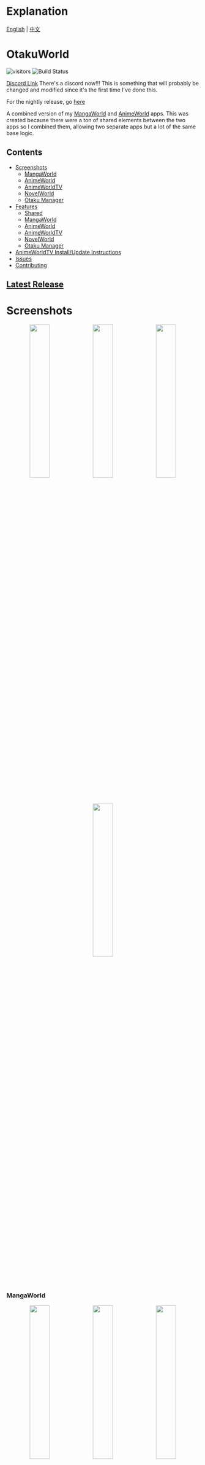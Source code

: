 # Explanation
[English](README.md) |
[中文](README-zh.md)
# OtakuWorld
 ![visitors](https://page-views.glitch.me/badge?page_id=jakepurple13.OtakuWorld)
 ![Build Status](https://github.com/jakepurple13/OtakuWorld/actions/workflows/build_check.yaml/badge.svg)
 
 [Discord Link](https://discord.gg/MhhHMWqryg) There's a discord now!!! This is something that will probably be changed and modified since it's the first time I've done this.

For the nightly release, go [here](https://github.com/jakepurple13/OtakuWorld/releases/tag/nightly)

A combined version of my [MangaWorld](https://github.com/jakepurple13/MangaWorld) and [AnimeWorld](https://github.com/jakepurple13/AnimeWorld) apps. This was created because there were a ton of shared elements between the two apps so I combined them, allowing two separate apps but a lot of the same base logic.

## Contents
   * [Screenshots](#screenshots)
      * [MangaWorld](#mangaworld)
      * [AnimeWorld](#animeworld)
      * [AnimeWorldTV](#animeworldtv)
      * [NovelWorld](#novelworld)
      * [Otaku Manager](#otaku-manager)
   * [Features](#features)
      * [Shared](#shared)
      * [MangaWorld](#mangaworld-1)
      * [AnimeWorld](#animeworld-1)
      * [AnimeWorldTV](#animeworldtv-1)
      * [NovelWorld](#novelworld-1)
      * [Otaku Manager](#otaku-manager-1)
   * [AnimeWorldTV Install/Update Instructions](#instructions-to-installupdate-animeworldtv)
   * [Issues](#issues)
   * [Contributing](#pull-requests)

## [Latest Release](https://github.com/jakepurple13/OtakuWorld/releases/latest)

# Screenshots
<p align="center">
  <img src="/mangaworld/src/main/ic_launcher-playstore.png" width="32%"/>
  <img src="/animeworld/src/main/ic_launcher-playstore.png" width="32%"/>
  <img src="/novelworld/src/main/ic_launcher-playstore.png" width="32%"/>
  <img src="/otakumanager/src/main/ic_launcher-playstore.png" width="32%"/>
</p>

### MangaWorld
<p align="center">
  <img src="/ss/mw_recent.png" width="32%"/>
  <img src="/ss/mw_all.png" width="32%"/>
  <img src="/ss/mw_details.png" width="32%"/>
  <img src="/ss/mw_notifications.png" width="32%"/>
  <img src="/ss/mw_top_settings.png" width="32%"/>
  <img src="/ss/mw_more_settings.png" width="32%"/>
</p>

### AnimeWorld
<p align="center">
  <img src="/ss/aw_recent.png" width="32%"/>
  <img src="/ss/aw_all.png" width="32%"/>
  <img src="/ss/aw_details.png" width="32%"/>
  <img src="/ss/aw_history.png" width="32%"/>
  <img src="/ss/aw_top_settings.png" width="32%"/>
  <img src="/ss/aw_more_settings.png" width="32%"/>
</p>

### AnimeWorldTV
<p align="center">
  <img src="/ss/tv_ss_homescreen.png" width="32%"/>
  <img src="/ss/tv_ss_details.png" width="32%"/>
  <img src="/ss/tv_ss_episodes.png" width="32%"/>
  <img src="/ss/tv_ss_settings.png" width="32%"/>
  <img src="/ss/tv_ss_search.png" width="32%"/>
  <img src="/ss/tv_ss_favorites.png" width="32%"/>
</p>

### NovelWorld
<p align="center">
  <img src="/ss/nw_recent.png" width="32%"/>
  <img src="/ss/nw_all.png" width="32%"/>
  <img src="/ss/nw_details.png" width="32%"/>
  <img src="/ss/nw_global_search.png" width="32%"/>
  <img src="/ss/nw_favorites.png" width="32%"/>
  <img src="/ss/nw_settings.png" width="32%"/>
</p>

### Otaku Manager
<p align="center">
  <img src="/ss/otakumanager_ss_1.png" width="32%"/>
  <img src="/ss/otakumanager_ss_2.png" width="32%"/>
  <img src="/ss/otakumanager_ss_3.png" width="32%"/>
</p>

# Features

### Shared Features
- Log in to save your favorites and watched episodes from device to device
- Favorite to be alerted of any updates
- Share Anime/Manga and open in app!

### AnimeWorld
- Stream and download Anime from various different video sites
- Watch in a built-in video player
- Cast Videos to Chromecast Enabled Devices!

### AnimeWorldTV
- Stream Anime/TV/Movies from various different video sites
- Watch in a built-in video player
- Sync favorites with AnimeWorld
- Includes an opening skipper (just skips ahead 90 seconds)
- Available only on Android TV devices

### MangaWorld
- Read Manga from various different manga sites

### NovelWorld
- Read Novels from various different novel sites

### Otaku Manager
- View all favorites across all OtakuWorld applications. Requires you to login.
- Made using pure Jetpack Compose. No Xml for any views.

#### Instructions to Install/Update AnimeWorldTV
1. Download animeworldtv-release.apk

If using `adb`:

2.
```sh
adb install animeworldtv-release.apk
```

If not using `adb`:

2. Follow [Android Authority][aa]'s steps

# Building Locally
Be sure to change the build variant to a `noFirebase` variant. Other than that, nothing needs to change to run/build locally!

# Issues

If you run into any issues, please create an issue request with the following details:

- Small description
- Steps taken
- Device
- Version of Android
- Expected behavior
- Actual behavior
- If the issue is a breaking issue or not
- Any other additional information you might think will help

# Pull Requests

If you want to add a new source or have a change that might make the app better

- Make a new branch
- Make changes
- Push and create a new PR
- Add me (@jakepurple13) as a reviewer

Disclaimer: I am not affiliated with Tachiyomi app or any fork hosted on GitHub.

[//]: # (Reference Links)
  [aa]: <https://www.androidauthority.com/sideloading-apps-on-android-tv-1189896/>
